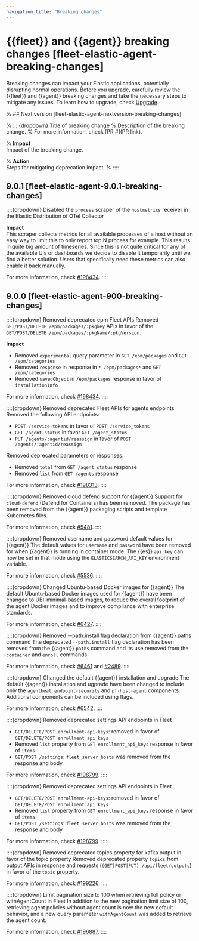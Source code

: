 ```yaml
---
navigation_title: "Breaking changes"
---
```


# {{fleet}} and {{agent}} breaking changes [fleet-elastic-agent-breaking-changes]
Breaking changes can impact your Elastic applications, potentially disrupting normal operations. Before you upgrade, carefully review the {{fleet}} and {{agent}} breaking changes and take the necessary steps to mitigate any issues. To learn how to upgrade, check [Upgrade](/deploy-manage/upgrade.md).

% ## Next version [fleet-elastic-agent-nextversion-breaking-changes]

% ::::{dropdown} Title of breaking change
% Description of the breaking change.
% For more information, check [PR #](PR link).

% **Impact**<br> Impact of the breaking change.

% **Action**<br> Steps for mitigating deprecation impact.
% ::::

## 9.0.1 [fleet-elastic-agent-9.0.1-breaking-changes]

::::{dropdown} Disabled the `process` scraper of the `hostmetrics` receiver in the Elastic Distribution of OTel Collector

**Impact**<br>
This scraper collects metrics for all available processes of a host without an easy way to limit this to only report top N process for example. This results in quite big amount of timeseries. Since this is not quite critical for any of the available UIs or dashboards we decide to disable it temporarily until we find a better solution. Users that specifically need these metrics can also enable it back manually.

For more information, check [#198434]({{agent-pull}}7894).
::::

## 9.0.0 [fleet-elastic-agent-900-breaking-changes]

::::{dropdown} Removed deprecated epm Fleet APIs
Removed `GET/POST/DELETE /epm/packages/:pkgkey` APIs in favor of the `GET/POST/DELETE /epm/packages/:pkgName/:pkgVersion`.

**Impact**<br>
* Removed `experimental` query parameter in `GET /epm/packages` and `GET /epm/categories`
* Removed `response` in response in `* /epm/packages*` and `GET /epm/categories`
* Removed `savedObject` in `/epm/packages` response in favor of `installationInfo`

For more information, check [#198434]({{kib-pull}}198434).
::::

::::{dropdown} Removed deprecated Fleet APIs for agents endpoints
Removed the following API endpoints:

* `POST /service-tokens` in favor of `POST /service_tokens`
* `GET /agent-status` in favor `GET /agent_status`
* `PUT /agents/:agentid/reassign` in favor of `POST /agents/:agentid/reassign`

Removed deprecated parameters or responses:

* Removed `total` from `GET /agent_status` response
* Removed `list` from `GET /agents` response

For more information, check [#198313]({{kib-pull}}198313).
::::

::::{dropdown} Removed cloud defend support for {{agent}}
Support for `cloud-defend` (Defend for Containers) has been removed. The package has been removed from the {{agent}} packaging scripts and template Kubernetes files.

For more information, check [#5481]({{agent-pull}}5481).
::::

::::{dropdown} Removed username and password default values for {{agent}}
The default values for `username` and `password` have been removed for when {{agent}} is running in container mode. The {{es}} `api_key` can now be set in that mode using the `ELASTICSEARCH_API_KEY` environment variable.

For more information, check [#5536]({{agent-pull}}5536).
::::

::::{dropdown} Changed Ubuntu-based Docker images for {{agent}}
The default Ubuntu-based Docker images used for {{agent}} have been changed to UBI-minimal-based images, to reduce the overall footprint of the agent Docker images and to improve compliance with enterprise standards.

For more information, check [#6427]({{agent-pull}}6427).
::::

::::{dropdown} Removed --path.install flag declaration from {{agent}} paths command
The deprecated `--path.install` flag declaration has been removed from the {{agent}} `paths` command and its use removed from the `container` and `enroll` commands.

For more information, check [#6461]({{agent-pull}}6461) and [#2489]({{agent-pull}}2489).
::::

::::{dropdown} Changed the default {{agent}} installation and upgrade
The default {{agent}} installation and ugprade have been changed to include only the `agentbeat`, `endpoint-security` and `pf-host-agent` components. Additional components can be included using flags.

For more information, check [#6542]({{agent-pull}}6542).
::::

::::{dropdown} Removed deprecated settings API endpoints in Fleet
* `GET/DELETE/POST enrollment-api-keys`: removed in favor of `GET/DELETE/POST enrollment_api_keys`
* Removed `list` property from `GET enrollment_api_keys` response in favor of `items`
* `GET/POST /settings`: `fleet_server_hosts` was removed from the response and body

For more information, check [#198799]({{kib-pull}}198799).
::::

::::{dropdown} Removed deprecated settings API endpoints in Fleet
* `GET/DELETE/POST enrollment-api-keys`: removed in favor of `GET/DELETE/POST enrollment_api_keys`
* Removed `list` property from `GET enrollment_api_keys` response in favor of `items`
* `GET/POST /settings`: `fleet_server_hosts` was removed from the response and body

For more information, check [#198799]({{kib-pull}}198799).
::::

::::{dropdown} Removed deprecated topics property for kafka output in favor of the topic property
Removed deprecated property `topics` from output APIs in response and requests (`(GET|POST|PUT) /api/fleet/outputs`) in favor of the `topic` property.

For more information, check [#199226]({{kib-pull}}199226).
::::

::::{dropdown} Limit pagination size to 100 when retrieving full policy or withAgentCount in Fleet
In addition to the new pagination limit size of 100, retrieving agent policies without agent count is now the new default behavior, and a new query parameter `withAgentCount` was added to retrieve the agent count.

For more information, check [#196887]({{kib-pull}}196887).
::::